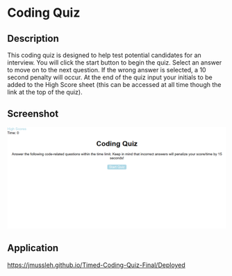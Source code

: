 # Coding Quiz

## Description
This coding quiz is designed to help test potential candidates for an interview. You will click the start button to begin the quiz. Select an answer to move on to the next question. If the wrong answer is selected, a 10 second penalty will occur. At the end of the quiz input your initials to be added to the High Score sheet (this can be accessed at all time though the link at the top of the quiz).

## Screenshot
<img title="Timed Coding Quiz" alt="Screenshot of Timed Coding Quiz" src="assets\Codingquizscreenshot.png">


## Application
https://jmussleh.github.io/Timed-Coding-Quiz-Final/Deployed 